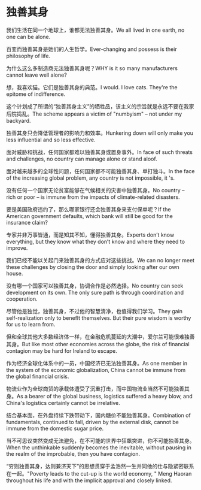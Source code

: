 # 独善其身

<p><span class="chinese">我们生活在同一个地球上，谁都无法独善其身。</span><span class="english">We all lived in one earth, no one can be alone.</span></p>

<p><span class="chinese">百变而独善其身是她们的人生哲学。</span><span class="english">Ever-changing and possess is their philosophy of life.</span></p>

<p><span class="chinese">为什么这么多制造商无法独善其身呢？</span><span class="english">WHY is it so many manufacturers cannot leave well alone?</span></p>

<p><span class="chinese">想，我喜欢猫。它们是独善其身的典范。</span><span class="english">I would. I love cats. They're the epitome of indifference.</span></p>

<p><span class="chinese">这个计划成了所谓的“独善其身主义”的牺牲品，该主义的宗旨就是永远不要在我家后院捣乱。</span><span class="english">The scheme appears a victim of "numbyism" – not under my backyard.</span></p>

<p><span class="chinese">独善其身只会降低管理者的影响力和效率。</span><span class="english">Hunkering down will only make you less influential and so less effective.</span></p>

<p><span class="chinese">面对威胁和挑战，任何国家都难以独善其身或置身事外。</span><span class="english">In face of such threats and challenges, no country can manage alone or stand aloof.</span></p>

<p><span class="chinese">面对越来越多的全球性问题，任何国家都不可能独善其身、单打独斗。</span><span class="english">In the face of the increasing global problem, any country is not impossible, it 's.</span></p>

<p><span class="chinese">没有任何一个国家无论贫富能够在气候相关的灾害中独善其身。</span><span class="english">No country – rich or poor – is immune from the impacts of climate-related disasters.</span></p>

<p><span class="chinese">要是美国政府违约了，那么哪家银行还会独善其身来支付保单呢？</span><span class="english">If the American government defaults, which bank will still be good for the insurance claim?</span></p>

<p><span class="chinese">专家并非万事皆通，而是知其不知，懂得独善其身。</span><span class="english">Experts don’t know everything, but they know what they don’t know and where they need to improve.</span></p>

<p><span class="chinese">我们已经不能以关起门来独善其身的方式应对这些挑战。</span><span class="english">We can no longer meet these challenges by closing the door and simply looking after our own house.</span></p>

<p><span class="chinese">没有哪一个国家可以独善其身，协调合作是必然选择。</span><span class="english">No country can seek development on its own. The only sure path is through coordination and cooperation.</span></p>

<p><span class="chinese">尽管他是独觉，独善其身，不过他的智慧清净，也值得我们学习。</span><span class="english">They gain self-realization only to beneflt themselves. But their pure wisdom is worthy for us to learn from.</span></p>

<p><span class="chinese">但和全球其他大多数经济体一样，在金融危机蔓延的大潮中，爱尔兰可能很难独善其身。</span><span class="english">But like most other economies across the globe, the risk of financial contagion may be hard for Ireland to escape.</span></p>

<p><span class="chinese">作为经济全球化体系中的一员，中国经济已无法独善其身。</span><span class="english">As one member in the system of the economic globalization, China cannot be immune from the global financial crisis.</span></p>

<p><span class="chinese">物流业作为全球商贸的承载体遭受了沉重打击，而中国物流业当然不可能独善其身。</span><span class="english">As a bearer of the global business, logistics suffered a heavy blow, and China's logistics certainly cannot be irrelative.</span></p>

<p><span class="chinese">结合基本面，在外盘持续下跌带动下，国内糖价不能独善其身。</span><span class="english">Combination of fundamentals, continued to fall, driven by the external disk, cannot be immune from the domestic sugar price.</span></p>

<p><span class="chinese">当不可思议突然变成无法避免，在不可能的世界中狂飙突进，你不可能独善其身。</span><span class="english">When the unthinkable suddenly becomes the inevitable, without pausing in the realm of the improbable, then you have contagion.</span></p>

<p><span class="chinese">“穷则独善其身，达则兼济天下”的思想贯穿于孟浩然一生并同他的仕与隐紧密联系在一起。</span><span class="english">"Poverty leads to the cut-up is the world economy, " Meng Haoran throughout his life and with the implicit approval and closely linked.</span></p>

